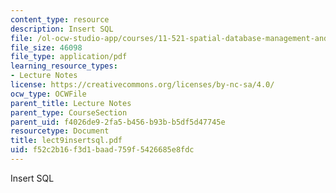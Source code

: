 ```yaml
---
content_type: resource
description: Insert SQL
file: /ol-ocw-studio-app/courses/11-521-spatial-database-management-and-advanced-geographic-information-systems-spring-2003/f52c2b16f3d1baad759f5426685e8fdc_lect9insertsql.pdf
file_size: 46098
file_type: application/pdf
learning_resource_types:
- Lecture Notes
license: https://creativecommons.org/licenses/by-nc-sa/4.0/
ocw_type: OCWFile
parent_title: Lecture Notes
parent_type: CourseSection
parent_uid: f4026de9-2fa5-b456-b93b-b5df5d47745e
resourcetype: Document
title: lect9insertsql.pdf
uid: f52c2b16-f3d1-baad-759f-5426685e8fdc
---
```

Insert SQL